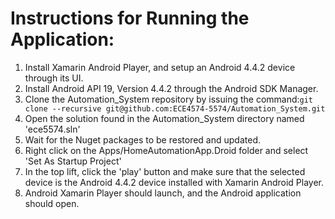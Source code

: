 # Instructions for Running the Application:

1. Install Xamarin Android Player, and setup an Android 4.4.2 device through its UI.
2. Install Android API 19, Version 4.4.2 through the Android SDK Manager.
3. Clone the Automation_System repository by issuing the command:`git clone --recursive git@github.com:ECE4574-5574/Automation_System.git`
4. Open the solution found in the Automation_System directory named 'ece5574.sln'
5. Wait for the Nuget packages to be restored and updated.
6. Right click on the Apps/HomeAutomationApp.Droid folder and select 'Set As Startup Project'
7. In the top lift, click the 'play' button and make sure that the selected device is the Android 4.4.2 device installed with Xamarin Android Player.
8. Android Xamarin Player should launch, and the Android application should open.
